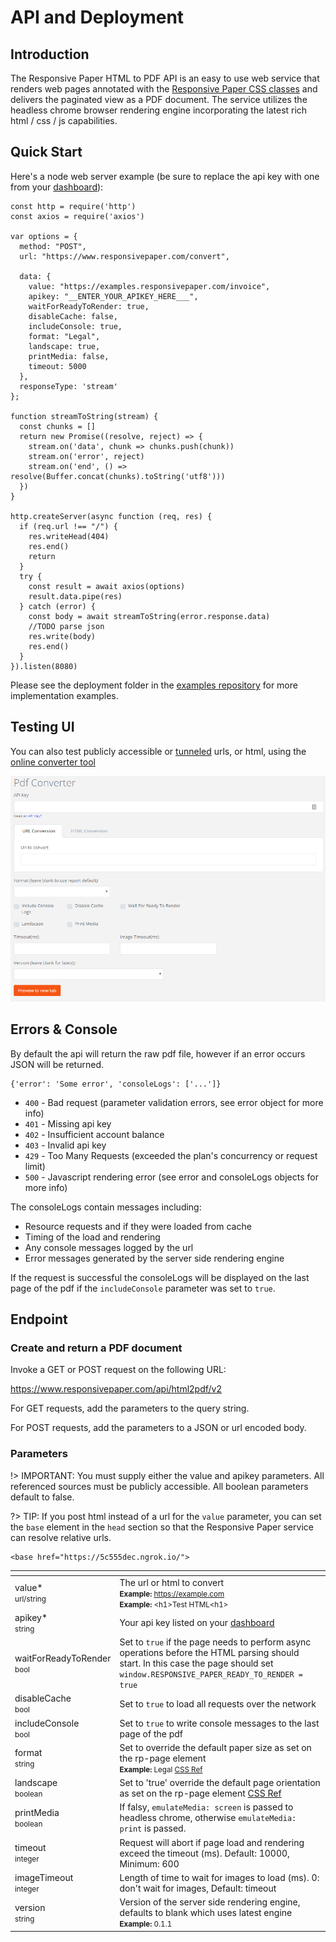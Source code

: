# API and Deployment

## Introduction

The Responsive Paper HTML to PDF API is an easy to use web service that renders web pages annotated with the [Responsive Paper CSS classes](/css-reference) and delivers the paginated view as a PDF document. The service utilizes the headless chrome browser rendering engine incorporating the latest rich html / css / js capabilities.

## Quick Start

Here's a node web server example (be sure to replace the api key with one from your [dashboard](https://www.responsivepaper.com/user/dashboard)):

```
const http = require('http')
const axios = require('axios')

var options = {
  method: "POST",
  url: "https://www.responsivepaper.com/convert",

  data: {
    value: "https://examples.responsivepaper.com/invoice",
    apikey: "__ENTER_YOUR_APIKEY_HERE___",
    waitForReadyToRender: true,
    disableCache: false,
    includeConsole: true,
    format: "Legal",
    landscape: true,
    printMedia: false,
    timeout: 5000
  },
  responseType: 'stream'
};

function streamToString(stream) {
  const chunks = []
  return new Promise((resolve, reject) => {
    stream.on('data', chunk => chunks.push(chunk))
    stream.on('error', reject)
    stream.on('end', () => resolve(Buffer.concat(chunks).toString('utf8')))
  })
}

http.createServer(async function (req, res) {
  if (req.url !== "/") {
    res.writeHead(404)
    res.end()
    return
  }
  try {
    const result = await axios(options)
    result.data.pipe(res)
  } catch (error) {
    const body = await streamToString(error.response.data)
    //TODO parse json
    res.write(body)
    res.end()
  }
}).listen(8080)
```

Please see the deployment folder in the [examples repository](https://github.com/ResponsivePaper/responsivepaper-examples/tree/master/deployment) for more implementation examples.


## Testing UI

You can also test publicly accessible or [tunneled](/getting-started?id=install-tunnel-software) urls, or html, using the [online converter tool](https://www.responsivepaper.com/convert)

![Convert UI](convert-ui.png)

## Errors & Console

By default the api will return the raw pdf file, however if an error occurs JSON will be returned.

```
{'error': 'Some error', 'consoleLogs': ['...']}

```

 * `400` - Bad request (parameter validation errors, see error object for more info)
 * `401` - Missing api key
 * `402` - Insufficient account balance
 * `403` - Invalid api key
 * `429` - Too Many Requests (exceeded the plan's concurrency or request limit)
 * `500` - Javascript rendering error (see error and consoleLogs objects for more info)

The consoleLogs contain messages including:

* Resource requests and if they were loaded from cache
* Timing of the load and rendering
* Any console messages logged by the url
* Error messages generated by the server side rendering engine

If the request is successful the consoleLogs will be displayed on the last page of the pdf if the `includeConsole` parameter was set to `true`.

## Endpoint

### Create and return a PDF document

Invoke a GET or POST request on the following URL:

https://www.responsivepaper.com/api/html2pdf/v2

For GET requests, add the parameters to the query string.

For POST requests, add the parameters to a JSON or url encoded body.

### Parameters

!> IMPORTANT: You must supply either the value and apikey parameters. All referenced sources must be publicly accessible.  All boolean parameters default to false.

?> TIP: If you post html instead of a url for the `value` parameter,  you can set the `base` element in the `head` section so that the Responsive Paper service can resolve relative urls.

```
<base href="https://5c555dec.ngrok.io/">
```

<div class="special_table"></div>

|   []() | |
| -------- | -------------------------------------------- |
| value*<br><small>url/string</small> | The url or html to convert<br><small>**Example:** https://example.com</small><br><small>**Example:** &lt;h1>Test HTML&lt;h1></small> |
| apikey*<br><small>string</small> | Your api key listed on your [dashboard](https://www.responsivepaper.com/user/dashboard) |
| waitForReadyToRender<br><small>bool</small> | Set to `true` if the page needs to perform async operations before the HTML parsing should start. In this case the page should set `window.RESPONSIVE_PAPER_READY_TO_RENDER = true`
| disableCache<br><small>bool</small> | Set to `true` to load all requests over the network |
| includeConsole<br><small>bool</small> | Set to `true` to write console messages to the last page of the pdf |
| format<br><small>string</small> | Set to override the default paper size as set on the rp-page element<br><small>**Example:** Legal [CSS Ref](/css-reference?id=rp-ps-paper-size-and-orientation)</small> |
| landscape<br><small>boolean</small> | Set to 'true' override the default page orientation as set on the rp-page element [CSS Ref](/css-reference?id=rp-ps-paper-size-and-orientation)</small> |
| printMedia<br><small>boolean</small> | If falsy, `emulateMedia: screen` is passed to headless chrome, otherwise `emulateMedia: print` is passed.</small> |
| timeout<br><small>integer</small> | Request will abort if page load and rendering exceed the timeout (ms). Default: 10000, Minimum: 600 |
| imageTimeout<br><small>integer</small> | Length of time to wait for images to load (ms). 0: don't wait for images, Default: timeout |
| version<br><small>string</small> | Version of the server side rendering engine, defaults to blank which uses latest engine<br><small>**Example:** 0.1.1</small> |



